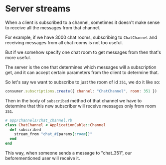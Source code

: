 
# Server streams

When a client is subscribed to a channel, sometimes
it doesn't make sense to receive all the messages from that channel.

For example, if we have 3000 chat rooms, subscribing to `ChatChannel`
and receiving messages from all chat rooms is not too useful.

But if we somehow specify one chat room to get messages from
then that's more useful.

The server is the one that determines which messages
will a subscription get, and it can accept certain parameters
from the client to determine that.

So let's say we want to subscribe to just the room of id `351`, we do it like so:

```javascript
consumer.subscriptions.create({ channel: "ChatChannel", room: 351 })
```

Then in the body of `subscribed` method of that channel we have
to determine that this new subscriber will receive messages only from room `351`.

```ruby
# app/channels/chat_channel.rb
class ChatChannel < ApplicationCable::Channel
  def subscribed
    stream_from "chat_#{params[:room]}"
  end
end
```

This way, when someone sends a message to "chat_351", our beforementioned user will
receive it.
